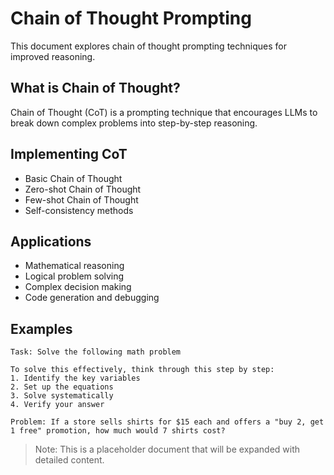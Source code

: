 # Chain of Thought Prompting

This document explores chain of thought prompting techniques for improved reasoning.

## What is Chain of Thought?

Chain of Thought (CoT) is a prompting technique that encourages LLMs to break down complex problems into step-by-step reasoning.

## Implementing CoT

- Basic Chain of Thought
- Zero-shot Chain of Thought
- Few-shot Chain of Thought
- Self-consistency methods

## Applications

- Mathematical reasoning
- Logical problem solving
- Complex decision making
- Code generation and debugging

## Examples

```
Task: Solve the following math problem

To solve this effectively, think through this step by step:
1. Identify the key variables
2. Set up the equations
3. Solve systematically
4. Verify your answer

Problem: If a store sells shirts for $15 each and offers a "buy 2, get 1 free" promotion, how much would 7 shirts cost?
```

> Note: This is a placeholder document that will be expanded with detailed content. 